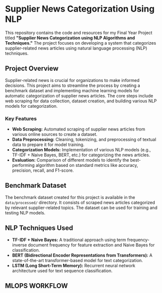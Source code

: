 # Supplier News Categorization Using NLP

This repository contains the code and resources for my Final Year Project titled **"Supplier News Categorization using NLP Algorithms and Techniques."** The project focuses on developing a system that categorizes supplier-related news articles using natural language processing (NLP) techniques.

## Project Overview

Supplier-related news is crucial for organizations to make informed decisions. This project aims to streamline the process by creating a benchmark dataset and implementing machine learning models for automatic categorization of supplier news articles. The core steps include web scraping for data collection, dataset creation, and building various NLP models for categorization.

### Key Features
- **Web Scraping:** Automated scraping of supplier news articles from various online sources to create a dataset.
- **Data Preprocessing:** Cleaning, tokenizing, and preprocessing of textual data to prepare it for model training.
- **Categorization Models:** Implementation of various NLP models (e.g., TF-IDF + Naive Bayes, BERT, etc.) for categorizing the news articles.
- **Evaluation:** Comparison of different models to identify the best-performing algorithm based on standard metrics like accuracy, precision, recall, and F1-score.

## Benchmark Dataset

The benchmark dataset created for this project is available in the `data/processed/` directory. It consists of scraped news articles categorized by relevant supplier-related topics. The dataset can be used for training and testing NLP models.

## NLP Techniques Used

- **TF-IDF + Naive Bayes:** A traditional approach using term frequency-inverse document frequency for feature extraction and Naive Bayes for classification.
- **BERT (Bidirectional Encoder Representations from Transformers):** A state-of-the-art transformer-based model for text categorization.
- **LSTM (Long Short-Term Memory):** Recurrent neural network architecture used for text sequence classification.

## MLOPS WORKFLOW


